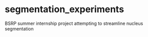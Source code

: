 # segmentation_experiments
BSRP summer internship project attempting to streamline  nucleus segmentation
